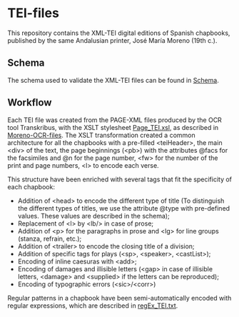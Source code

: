 # TEI-files

This repository contains the XML-TEI digital editions of Spanish chapbooks, published by the same Andalusian printer, José María Moreno (19th c.).

## Schema
The schema used to validate the XML-TEI files can be found in [Schema](https://github.com/DesenrollandoElCordel/TEI-files/tree/main/Schema).

## Workflow
Each TEI file was created from the PAGE-XML files produced by the OCR tool Transkribus, with the XSLT stylesheet [Page_TEI.xsl](https://github.com/DesenrollandoElCordel/Moreno-TEI-files/blob/main/xslt/Page_TEI.xsl), as described in [Moreno-OCR-files](https://github.com/DesenrollandoElCordel/Moreno-OCR-files). The XSLT transformation created a common architecture for all the chapbooks with a pre-filled \<teiHeader\>, the main \<div\> of the text, the page beginnings (\<pb\>) with the attributes @facs for the facsimiles and @n for the page number, \<fw\> for the number of the print and page numbers, \<l\> to encode each verse.

This structure have been enriched with several tags that fit the specificity of each chapbook:
* Addition of \<head\> to encode the different type of title (To distinguish the different types of titles, we use the attribute @type with pre-defined values. These values are described in the schema);
* Replacement of \<l\> by \<lb/\> in case of prose;
* Addition of \<p\> for the paragraphs in prose and \<lg\> for line groups (stanza, refrain, etc.);
* Addition of \<trailer\> to encode the closing title of a division;
* Addition of specific tags for plays (\<sp\>, \<speaker\>, \<castList\>);
* Encoding of inline caesuras with \<add\>;
* Encoding of damages and illisible letters (\<gap\> in case of illisible letters, \<damage\> and \<supplied\> if the letters can be reproduced);
* Encoding of typographic errors (\<sic\>/\<corr\>)
  
Regular patterns in a chapbook have been semi-automatically encoded with regular expressions, which are described in [regEx_TEI.txt](https://github.com/DesenrollandoElCordel/Moreno-TEI-files/blob/main/xslt/regEx_TEI.txt).
